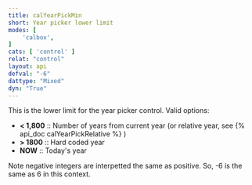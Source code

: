 ```yaml
---
title: calYearPickMin
short: Year picker lower limit
modes: [
	'calbox',
]
cats: [ 'control' ]
relat: "control"
layout: api
defval: "-6"
dattype: "Mixed"
dyn: "True"
---
```


This is the lower limit for the year picker control. Valid options:

 - **< 1,800** :: Number of years from current year (or relative year, see {% api_doc calYearPickRelative %} )
 - **> 1800** :: Hard coded year
 - **NOW** :: Today's year
 
Note negative integers are interpetted the same as positive. So, -6 is the same as 6 in this context.


